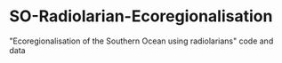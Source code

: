 # SO-Radiolarian-Ecoregionalisation
"Ecoregionalisation of the Southern Ocean using radiolarians" code and data
